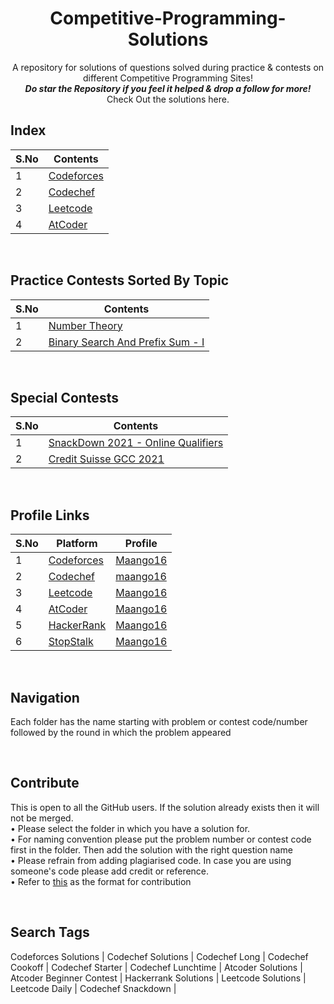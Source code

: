 <h1 align="middle"> Competitive-Programming-Solutions </h1>
<p align ="middle"> A repository for solutions of questions solved during practice & contests on different Competitive Programming Sites! <br>
<b><i>Do star the Repository if you feel it helped & drop a follow for more!</b></i><br>
Check Out the solutions here. <br></p>

## Index
| S.No | Contents |
| ------- | --- |
| 1 | [Codeforces](https://github.com/bhaumikmaan/Competitve-Programming-Solutions/tree/main/Codeforces) |
| 2 | [Codechef](https://github.com/bhaumikmaan/Competitve-Programming-Solutions/tree/main/Codechef)|
| 3 | [Leetcode](https://github.com/bhaumikmaan/Competitve-Programming-Solutions/tree/main/LeetCode) |
| 4 | [AtCoder](https://github.com/bhaumikmaan/Competitve-Programming-Solutions/tree/main/AtCoder)|

<br>

## Practice Contests Sorted By Topic
| S.No | Contents |
| ------- | --- |
| 1 | [Number Theory](https://github.com/bhaumikmaan/Competitve-Programming-Solutions/tree/main/Practice%20Questions/Number%20Theory) |
| 2 | [Binary Search And Prefix Sum - I](https://github.com/bhaumikmaan/Competitve-Programming-Solutions/tree/main/Practice%20Questions/Binary%20Search%201)|

<br>

## Special Contests
| S.No | Contents |
| ------- | --- |
| 1 | [SnackDown 2021 - Online Qualifiers](https://github.com/bhaumikmaan/Competitve-Programming-Solutions/tree/main/Special%20Events/SnackDown%202021%20-%20Online%20Qualifiers)|
| 2 | [Credit Suisse GCC 2021](https://github.com/bhaumikmaan/Credit-Suisse-GCC-2021-Solutions)|

<br>

## Profile Links
| S.No | Platform | Profile |
| ------- | ------- | ------- | 
| 1 | [Codeforces](http://codeforces.com/) | [Maango16](https://codeforces.com/profile/Maango16) | 
| 2 | [Codechef](https://www.codechef.com/)| [maango16](https://www.codechef.com/users/maango16) | 
| 3 | [Leetcode](https://leetcode.com/) | [Maango16](https://leetcode.com/Maango16/) | 
| 4 | [AtCoder](https://atcoder.jp/) | [Maango16](https://atcoder.jp/users/Maango16) | 
| 5 | [HackerRank](https://www.hackerrank.com/dashboard) | [Maango16](https://www.hackerrank.com/Maango16?hr_r=1) | 
| 6 | [StopStalk](https://www.stopstalk.com/) | [Maango16](https://www.stopstalk.com/user/profile/Maango16) |

<br>

## Navigation
Each folder has the name starting with problem or contest code/number followed by the round in which the problem appeared

<br>

## Contribute
This is open to all the GitHub users. If the solution already exists then it will not be merged. <br> 
• Please select the folder in which you have a solution for. <br>
• For naming convention please put the problem number or contest code first in the folder. Then add the solution with the right question name <br>
• Please refrain from adding plagiarised code. In case you are using someone's code please add credit or reference. <br>
• Refer to [this](https://github.com/bhaumikmaan/Competitve-Programming-Solutions/blob/main/Codeforces/Z%20Format.cpp) as the format for contribution

<br>

## Search Tags
Codeforces Solutions | Codechef Solutions | Codechef Long | Codechef Cookoff | Codechef Starter | Codechef Lunchtime | Atcoder Solutions | Atcoder Beginner Contest | Hackerrank Solutions | Leetcode Solutions | Leetcode Daily | Codechef Snackdown | 
